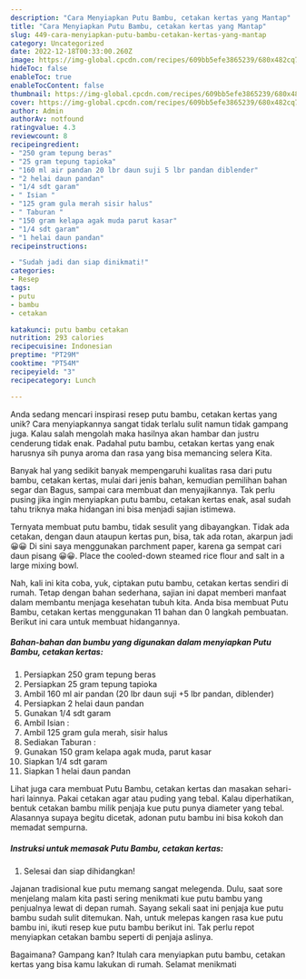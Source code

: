 ```yaml
---
description: "Cara Menyiapkan Putu Bambu, cetakan kertas yang Mantap"
title: "Cara Menyiapkan Putu Bambu, cetakan kertas yang Mantap"
slug: 449-cara-menyiapkan-putu-bambu-cetakan-kertas-yang-mantap
category: Uncategorized
date: 2022-12-18T00:33:00.260Z
image: https://img-global.cpcdn.com/recipes/609bb5efe3865239/680x482cq70/putu-bambu-cetakan-kertas-foto-resep-utama.jpg
hideToc: false
enableToc: true
enableTocContent: false
thumbnail: https://img-global.cpcdn.com/recipes/609bb5efe3865239/680x482cq70/putu-bambu-cetakan-kertas-foto-resep-utama.jpg
cover: https://img-global.cpcdn.com/recipes/609bb5efe3865239/680x482cq70/putu-bambu-cetakan-kertas-foto-resep-utama.jpg
author: Admin
authorAv: notfound
ratingvalue: 4.3
reviewcount: 8
recipeingredient:
- "250 gram tepung beras"
- "25 gram tepung tapioka"
- "160 ml air pandan 20 lbr daun suji 5 lbr pandan diblender"
- "2 helai daun pandan"
- "1/4 sdt garam"
- " Isian "
- "125 gram gula merah sisir halus"
- " Taburan "
- "150 gram kelapa agak muda parut kasar"
- "1/4 sdt garam"
- "1 helai daun pandan"
recipeinstructions:

- "Sudah jadi dan siap dinikmati!"
categories:
- Resep
tags:
- putu
- bambu
- cetakan

katakunci: putu bambu cetakan 
nutrition: 293 calories
recipecuisine: Indonesian
preptime: "PT29M"
cooktime: "PT54M"
recipeyield: "3"
recipecategory: Lunch

---
```





Anda sedang mencari inspirasi resep putu bambu, cetakan kertas yang unik? Cara menyiapkannya sangat tidak terlalu sulit namun tidak gampang juga. Kalau salah mengolah maka hasilnya akan hambar dan justru cenderung tidak enak. Padahal putu bambu, cetakan kertas yang enak harusnya sih punya aroma dan rasa yang bisa memancing selera Kita.





Banyak hal yang sedikit banyak mempengaruhi kualitas rasa dari putu bambu, cetakan kertas, mulai dari jenis bahan, kemudian pemilihan bahan segar dan Bagus, sampai cara membuat dan menyajikannya. Tak perlu pusing jika ingin menyiapkan putu bambu, cetakan kertas enak,      asal sudah tahu triknya maka hidangan ini bisa menjadi sajian istimewa.














Ternyata membuat putu bambu, tidak sesulit yang dibayangkan. Tidak ada cetakan, dengan daun ataupun kertas pun, bisa, tak ada rotan, akarpun jadi 😀😀 Di sini saya menggunakan parchment paper, karena ga sempat cari daun pisang 😀😀. Place the cooled-down steamed rice flour and salt in a large mixing bowl.






Nah, kali ini kita coba, yuk, ciptakan putu bambu, cetakan kertas sendiri di rumah. Tetap dengan bahan sederhana, sajian ini dapat memberi manfaat dalam membantu menjaga kesehatan tubuh kita. Anda bisa membuat Putu Bambu, cetakan kertas menggunakan 11 bahan dan 0 langkah pembuatan. Berikut ini cara untuk membuat hidangannya.

<!--inarticleads1-->

##### Bahan-bahan dan bumbu yang digunakan dalam menyiapkan Putu Bambu, cetakan kertas:

1. Persiapkan 250 gram tepung beras
1. Persiapkan 25 gram tepung tapioka
1. Ambil 160 ml air pandan (20 lbr daun suji +5 lbr pandan, diblender)
1. Persiapkan 2 helai daun pandan
1. Gunakan 1/4 sdt garam
1. Ambil  Isian :
1. Ambil 125 gram gula merah, sisir halus
1. Sediakan  Taburan :
1. Gunakan 150 gram kelapa agak muda, parut kasar
1. Siapkan 1/4 sdt garam
1. Siapkan 1 helai daun pandan


Lihat juga cara membuat Putu Bambu, cetakan kertas dan masakan sehari-hari lainnya. Pakai cetakan agar atau puding yang tebal. Kalau diperhatikan, bentuk cetakan bambu milik penjaja kue putu punya diameter yang tebal. Alasannya supaya begitu dicetak, adonan putu bambu ini bisa kokoh dan memadat sempurna. 

<!--inarticleads2-->

##### Instruksi untuk memasak Putu Bambu, cetakan kertas:


1. Selesai dan siap dihidangkan!

Jajanan tradisional kue putu memang sangat melegenda. Dulu, saat sore menjelang malam kita pasti sering menikmati kue putu bambu yang penjualnya lewat di depan rumah. Sayang sekali saat ini penjaja kue putu bambu sudah sulit ditemukan. Nah, untuk melepas kangen rasa kue putu bambu ini, ikuti resep kue putu bambu berikut ini. Tak perlu repot menyiapkan cetakan bambu seperti di penjaja aslinya. 

Bagaimana? Gampang kan? Itulah cara menyiapkan putu bambu, cetakan kertas yang bisa kamu lakukan di rumah. Selamat menikmati
